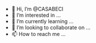 - 👋 Hi, I’m @CASABECI
- 👀 I’m interested in ...
- 🌱 I’m currently learning ...
- 💞️ I’m looking to collaborate on ...
- 📫 How to reach me ...

<!---
CASABECI/CASABECI is a ✨ special ✨ repository because its `README.md` (this file) appears on your GitHub profile.
You can click the Preview link to take a look at your changes.
--->
